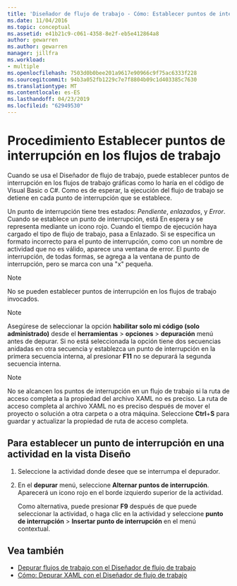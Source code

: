 ```yaml
---
title: 'Diseñador de flujo de trabajo - Cómo: Establecer puntos de interrupción en los flujos de trabajo'
ms.date: 11/04/2016
ms.topic: conceptual
ms.assetid: e41b21c9-c061-4358-8e2f-eb5e412864a8
author: gewarren
ms.author: gewarren
manager: jillfra
ms.workload:
- multiple
ms.openlocfilehash: 7503d0b0bee201a9617e90966c9f75ac6333f228
ms.sourcegitcommit: 94b3a052fb1229c7e7f8804b09c1d403385c7630
ms.translationtype: MT
ms.contentlocale: es-ES
ms.lasthandoff: 04/23/2019
ms.locfileid: "62949530"
---
```

# <a name="how-to-set-breakpoints-in-workflows"></a>Procedimiento Establecer puntos de interrupción en los flujos de trabajo

Cuando se usa el Diseñador de flujo de trabajo, puede establecer puntos de interrupción en los flujos de trabajo gráficas como lo haría en el código de Visual Basic o C#. Como es de esperar, la ejecución del flujo de trabajo se detiene en cada punto de interrupción que se establece.

Un punto de interrupción tiene tres estados: *Pendiente*, *enlazados*, y *Error*. Cuando se establece un punto de interrupción, está En espera y se representa mediante un icono rojo. Cuando el tiempo de ejecución haya cargado el tipo de flujo de trabajo, pasa a Enlazado. Si se especifica un formato incorrecto para el punto de interrupción, como con un nombre de actividad que no es válido, aparece una ventana de error. El punto de interrupción, de todas formas, se agrega a la ventana de punto de interrupción, pero se marca con una "x" pequeña.

> [!NOTE]
> No se pueden establecer puntos de interrupción en los flujos de trabajo invocados.

> [!NOTE]
> Asegúrese de seleccionar la opción **habilitar solo mi código (solo administrado)** desde el **herramientas** > **opciones** > **depuración**  menú antes de depurar. Si no está seleccionada la opción tiene dos secuencias anidadas en otra secuencia y establezca un punto de interrupción en la primera secuencia interna, al presionar **F11** no se depurará la segunda secuencia interna.

> [!NOTE]
> No se alcancen los puntos de interrupción en un flujo de trabajo si la ruta de acceso completa a la propiedad del archivo XAML no es preciso. La ruta de acceso completa al archivo XAML no es preciso después de mover el proyecto o solución a otra carpeta o a otra máquina. Seleccione **Ctrl**+**S** para guardar y actualizar la propiedad de ruta de acceso completa.

## <a name="to-set-a-breakpoint-on-an-activity-in-the-design-view"></a>Para establecer un punto de interrupción en una actividad en la vista Diseño

1. Seleccione la actividad donde desee que se interrumpa el depurador.

2. En el **depurar** menú, seleccione **Alternar puntos de interrupción**. Aparecerá un icono rojo en el borde izquierdo superior de la actividad.

   Como alternativa, puede presionar **F9** después de que puede seleccionar la actividad, o haga clic en la actividad y seleccione **punto de interrupción** > **Insertar punto de interrupción** en el menú contextual.

## <a name="see-also"></a>Vea también

- [Depurar flujos de trabajo con el Diseñador de flujo de trabajo](../workflow-designer/debugging-workflows-with-the-workflow-designer.md)
- [Cómo: Depurar XAML con el Diseñador de flujo de trabajo](../workflow-designer/how-to-debug-xaml-with-the-workflow-designer.md)